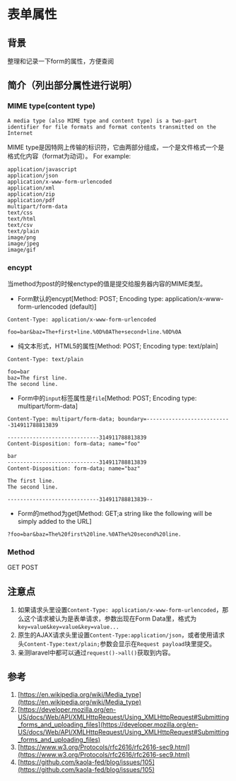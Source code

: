 # 表单属性

## 背景
整理和记录一下form的属性，方便查阅

## 简介（列出部分属性进行说明）
### MIME type(content type)

```
A media type (also MIME type and content type) is a two-part identifier for file formats and format contents transmitted on the Internet
```

MIME type是因特网上传输的标识符，它由两部分组成，一个是文件格式一个是格式化内容（format为动词）。
For example:
```
application/javascript
application/json
application/x-www-form-urlencoded
application/xml
application/zip
application/pdf
multipart/form-data
text/css
text/html
text/csv
text/plain
image/png
image/jpeg
image/gif
```

### encypt
当method为post的时候enctype的值是提交给服务器内容的MIME类型。

* Form默认的encypt[Method: POST; Encoding type: application/x-www-form-urlencoded (default)]
```
Content-Type: application/x-www-form-urlencoded

foo=bar&baz=The+first+line.%0D%0AThe+second+line.%0D%0A
```
* 纯文本形式，HTML5的属性[Method: POST; Encoding type: text/plain]

```
Content-Type: text/plain

foo=bar
baz=The first line.
The second line.
```
* Form中的`input`标签属性是`file`[Method: POST; Encoding type: multipart/form-data]

```
Content-Type: multipart/form-data; boundary=---------------------------314911788813839

-----------------------------314911788813839
Content-Disposition: form-data; name="foo"

bar
-----------------------------314911788813839
Content-Disposition: form-data; name="baz"

The first line.
The second line.

-----------------------------314911788813839--
```

* Form的method为get[Method: GET;a string like the following will be simply added to the URL]

```
?foo=bar&baz=The%20first%20line.%0AThe%20second%20line.
```

### Method
GET POST

## 注意点

1. 如果请求头里设置`Content-Type: application/x-www-form-urlencoded`，那么这个请求被认为是表单请求，参数出现在Form Data里，格式为`key=value&key=value&key=value...`
2. 原生的AJAX请求头里设置`Content-Type:application/json`，或者使用请求头`Content-Type:text/plain;`参数会显示在`Request payload`块里提交。
3. 亲测laravel中都可以通过`request()->all()`获取到内容。

## 参考
1. [https://en.wikipedia.org/wiki/Media_type](https://en.wikipedia.org/wiki/Media_type)
2. [https://developer.mozilla.org/en-US/docs/Web/API/XMLHttpRequest/Using_XMLHttpRequest#Submitting_forms_and_uploading_files](https://developer.mozilla.org/en-US/docs/Web/API/XMLHttpRequest/Using_XMLHttpRequest#Submitting_forms_and_uploading_files)
3. [https://www.w3.org/Protocols/rfc2616/rfc2616-sec9.html](https://www.w3.org/Protocols/rfc2616/rfc2616-sec9.html)
4. [https://github.com/kaola-fed/blog/issues/105](https://github.com/kaola-fed/blog/issues/105)